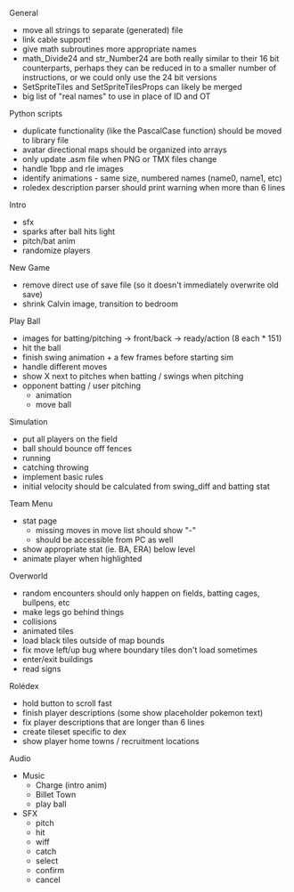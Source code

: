 General

- move all strings to separate (generated) file
- link cable support!
- give math subroutines more appropriate names
- math_Divide24 and str_Number24 are both really similar to their 16 bit counterparts, perhaps they can be reduced in to a smaller number of instructions, or we could only use the 24 bit versions
- SetSpriteTiles and SetSpriteTilesProps can likely be merged
- big list of "real names" to use in place of ID and OT

Python scripts

- duplicate functionality (like the PascalCase function) should be moved to library file
- avatar directional maps should be organized into arrays
- only update .asm file when PNG or TMX files change
- handle 1bpp and rle images
- identify animations - same size, numbered names (name0, name1, etc)
- roledex description parser should print warning when more than 6 lines

Intro

- sfx
- sparks after ball hits light
- pitch/bat anim
- randomize players

New Game

- remove direct use of save file (so it doesn't immediately overwrite old save)
- shrink Calvin image, transition to bedroom

Play Ball

- images for batting/pitching -> front/back -> ready/action (8 each * 151)
- hit the ball
- finish swing animation + a few frames before starting sim
- handle different moves
- show X next to pitches when batting / swings when pitching 
- opponent batting / user pitching
    - animation
    - move ball

Simulation

- put all players on the field
- ball should bounce off fences
- running
- catching throwing
- implement basic rules
- initial velocity should be calculated from swing_diff and batting stat

Team Menu

- stat page
  - missing moves in move list should show "-"
  - should be accessible from PC as well
- show appropriate stat (ie. BA, ERA) below level
- animate player when highlighted

Overworld

- random encounters should only happen on fields, batting cages, bullpens, etc
- make legs go behind things
- collisions
- animated tiles
- load black tiles outside of map bounds
- fix move left/up bug where boundary tiles don't load sometimes
- enter/exit buildings
- read signs

Rolédex

- hold button to scroll fast
- finish player descriptions (some show placeholder pokemon text)
- fix player descriptions that are longer than 6 lines
- create tileset specific to dex
- show player home towns / recruitment locations
  
Audio

- Music
  - Charge (intro anim)
  - Billet Town
  - play ball
- SFX
  - pitch
  - hit
  - wiff
  - catch
  - select
  - confirm
  - cancel
